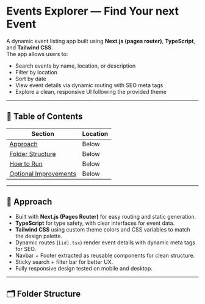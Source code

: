 # Events Explorer — Find Your next Event
A dynamic event listing app built using **Next.js (pages router)**, **TypeScript**, and **Tailwind CSS**.  
The app allows users to:
- Search events by name, location, or description
- Filter by location
- Sort by date
- View event details via dynamic routing with SEO meta tags  
- Explore a clean, responsive UI following the provided theme

---

## 📑 Table of Contents

| Section | Location |
|----------|----------|
| [Approach](#approach) | Below |
| [Folder Structure](#folder-structure) | Below |
| [How to Run](#how-to-run) | Below |
| [Optional Improvements](#optional-improvements) | Below |

---

## 🚀 Approach

- Built with **Next.js (Pages Router)** for easy routing and static generation.
- **TypeScript** for type safety, with clear interfaces for event data.
- **Tailwind CSS** using custom theme colors and CSS variables to match the design palette.
- Dynamic routes (`[id].tsx`) render event details with dynamic meta tags for SEO.
- Navbar + Footer extracted as reusable components for clean structure.
- Sticky search + filter bar for better UX.
- Fully responsive design tested on mobile and desktop.

---

## 🗂 Folder Structure

